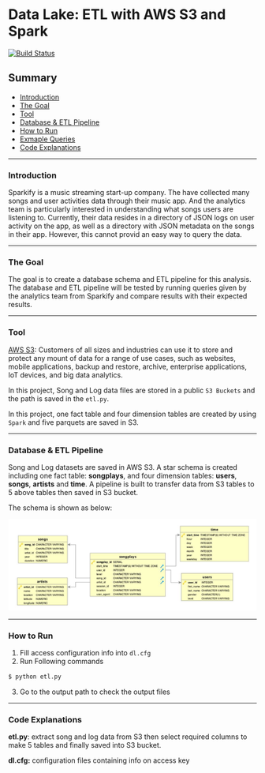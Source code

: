 #  Data Lake: ETL with AWS S3 and Spark

[![Build Status](https://travis-ci.org/joemccann/dillinger.svg?branch=master)](https://travis-ci.org/joemccann/dillinger)

## Summary
- [Introduction](#Introduction)
- [The Goal](#The-Goal)
- [Tool](#Tool)
- [Database & ETL Pipeline](#Database-&-ETL-Pipeline)
- [How to Run](#How-to-Run)
- [Exmaple Queries](#Exmaple-Queries)
- [Code Explanations](#Code-Explanations)
***
### Introduction

Sparkify is a music streaming start-up company. The have collected many songs and user activities data through their 
music app. And the analytics team is particularly interested in understanding what songs users are listening to. 
Currently, their data resides in a directory of JSON logs on user activity on the app, as well as a directory with JSON 
metadata on the songs in their app. However, this cannot provid an easy way to query the data. 
***
### The Goal
The goal is to create a database schema and ETL pipeline for this analysis. The database and ETL pipeline will be 
tested by running queries given by the analytics team from Sparkify and compare results with their expected results.
***
### Tool
[AWS S3](https://aws.amazon.com/s3/): Customers of all sizes and industries can use it to store and protect any mount of data for a range of use cases, such as websites, mobile applications, backup and restore, archive, enterprise applications, IoT devices, and big data analytics. 

In this project, Song and Log data files are stored in a public ``S3 Buckets`` and the path is saved in the ``etl.py``.

In this project, one fact table and four dimension tables are created by using ``Spark`` and five parquets are saved in S3.

***
### Database & ETL Pipeline
Song and Log datasets are saved in AWS S3. A star schema is created including one fact table: **songplays**, and four dimension tables: **users**, **songs**, **artists** and **time**. A pipeline is built to transfer data from S3 tables to 5 above tables then saved in S3 bucket. 

The schema is shown as below:

![schema](./img/Schema.JPG)
***
### How to Run
1. Fill access configuration info into ```dl.cfg```
2. Run Following commands
```sh
$ python etl.py
```
3. Go to the output path to check the output files


***
### Code Explanations

**etl.py**: extract song and log data from S3 then select required columns to make 5 tables and finally saved into S3 bucket.

**dl.cfg:** configuration files containing info on access key